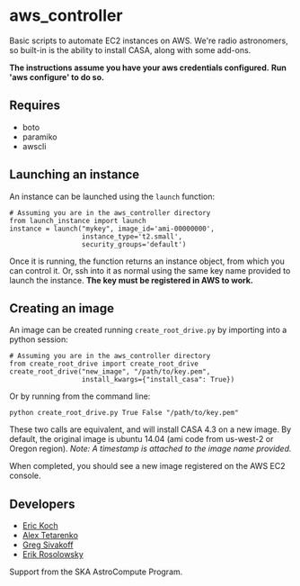 # aws_controller

Basic scripts to automate EC2 instances on AWS. We're radio astronomers, so built-in is the ability to install CASA, along with some add-ons.

**The instructions assume you have your aws credentials configured.**
**Run 'aws configure' to do so.**

Requires
--------
* boto
* paramiko
* awscli

Launching an instance
---------------------
An instance can be launched using the ```launch``` function:
```
# Assuming you are in the aws_controller directory
from launch_instance import launch
instance = launch("mykey", image_id='ami-00000000',
                  instance_type='t2.small',
                  security_groups='default')
```
Once it is running, the function returns an instance object, from which you can control it. Or, ssh into it as normal using the same key name provided to launch the instance. **The key must be registered in AWS to work.**

Creating an image
-----------------
An image can be created running ```create_root_drive.py``` by importing into a python session:
```
# Assuming you are in the aws_controller directory
from create_root_drive import create_root_drive
create_root_drive("new_image", "/path/to/key.pem",
                  install_kwargs={"install_casa": True})
```
Or by running from the command line:
```
python create_root_drive.py True False "/path/to/key.pem"
```
These two calls are equivalent, and will install CASA 4.3 on a new image. By default, the original image is ubuntu 14.04 (ami code from us-west-2 or Oregon region).
*Note: A timestamp is attached to the image name provided.*

When completed, you should see a new image registered on the AWS EC2 console.

Developers
----------
* [Eric Koch](@e-koch)
* [Alex Tetarenko](@tetarenk)
* [Greg Sivakoff](@radioastronomer)
* [Erik Rosolowsky](@low-sky)

Support from the SKA AstroCompute Program.

